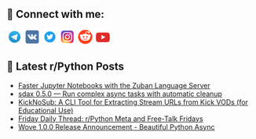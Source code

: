 ## 🔎 Connect with me:
[<img src="https://github.com/bullbesh/bullbesh/blob/main/images/Telegram.png" width="32" height="32" />](https://t.me/bullbesh)
[<img src="https://github.com/bullbesh/bullbesh/blob/main/images/VK.png" width="32" height="32" />](https://vk.com/bullbesh)
[<img src="https://github.com/bullbesh/bullbesh/blob/main/images/Twitter.png" width="32" height="32" />](https://twitter.com/bullbesh1)
[<img src="https://github.com/bullbesh/bullbesh/blob/main/images/Instagram.png" width="32" height="32" />](https://www.instagram.com/bullbesh)
[<img src="https://github.com/bullbesh/bullbesh/blob/main/images/Reddit.png" width="32" height="32" />](https://www.reddit.com/user/bullbesh)
[<img src="https://github.com/bullbesh/bullbesh/blob/main/images/YouTube.png" width="32" height="32" />](https://www.youtube.com/channel/UCtfjRs6uzgq5mfm8S06WTcg)

## 📕 Latest r/Python Posts
<!-- BLOG-POST-LIST:START -->
- [Faster Jupyter Notebooks with the Zuban Language Server](https://www.reddit.com/r/Python/comments/1oet078/faster_jupyter_notebooks_with_the_zuban_language/)
- [sdax 0.5.0 — Run complex async tasks with automatic cleanup](https://www.reddit.com/r/Python/comments/1oem2vj/sdax_050_run_complex_async_tasks_with_automatic/)
- [KickNoSub: A CLI Tool for Extracting Stream URLs from Kick VODs &lpar;for Educational Use&rpar;](https://www.reddit.com/r/Python/comments/1oejm1a/kicknosub_a_cli_tool_for_extracting_stream_urls/)
- [Friday Daily Thread: r/Python Meta and Free-Talk Fridays](https://www.reddit.com/r/Python/comments/1oej7tv/friday_daily_thread_rpython_meta_and_freetalk/)
- [Wove 1.0.0 Release Announcement - Beautiful Python Async](https://www.reddit.com/r/Python/comments/1oei7fa/wove_100_release_announcement_beautiful_python/)
<!-- BLOG-POST-LIST:END -->
